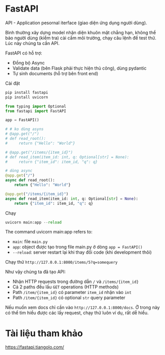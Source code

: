 # FastAPI

API - Application pesornal iterface (giao diện ứng dụng người dùng).

Bình thường xây dựng model nhận diện khuôn mặt chẳng hạn, không thể bảo người dùng (kiểm tra) cài cắm môi trường, chạy câu lệnh để test thử. Lúc này chúng ta cần API. 

FastAPI có hỗ trợ:
* Đồng bộ Async
* Validate data (bên Flask phải thực hiện thủ công), dùng pydantic
* Tự sinh documents (hỗ trợ bên front end)

Cài đặt
```python
pip install fastapi
pip install uvicorn
```

```python
from typing import Optional
from fastapi import FastAPI

app = FastAPI()

# # ko dùng asyns
# @app.get("/")
# def read_root():
#     return {"Hello": "World"}

# @app.get("/items/{item_id}")
# def read_item(item_id: int, q: Optional[str] = None):
#     return {"item_id": item_id, "q": q}

# dùng async
@app.get("/")
async def read_root():
    return {"Hello": "World"}

@app.get("/items/{item_id}")
async def read_item(item_id: int, q: Optional[str] = None):
    return {"item_id": item_id, "q": q}
```

Chạy
```python
uvicorn main:app --reload
```
The command uvicorn main:app refers to:
* `main`: file `main.py`
* `app`: object được tạo trong file main.py ở dòng `app = FastAPI()`
* `--reload`: server restart lại khi thay đổi code (khi development thôi)

Chạy thử `http://127.0.0.1:8000/items/5?q=somequery`

Như vậy chúng ta đã tạo API:
* Nhận HTTP requests trong đường dẫn `/` và `/items/{item_id}`
* Cả 2 paths đều lấu `GET` operations (HTTP methods)
* Path `/item/{item_id}` có parameter `item_id` nhận vào `int`
* Path `/item/{item_id}` có optional `str` query parameter

Nếu muốn xem docs chỉ cần vào `http://127.0.0.1:8000/docs`. Ở trong này có thể tìm hiểu được các lấy request, chạy thử luôn ví dụ, rất dễ hiểu.
# Tài liệu tham khảo
https://fastapi.tiangolo.com/
